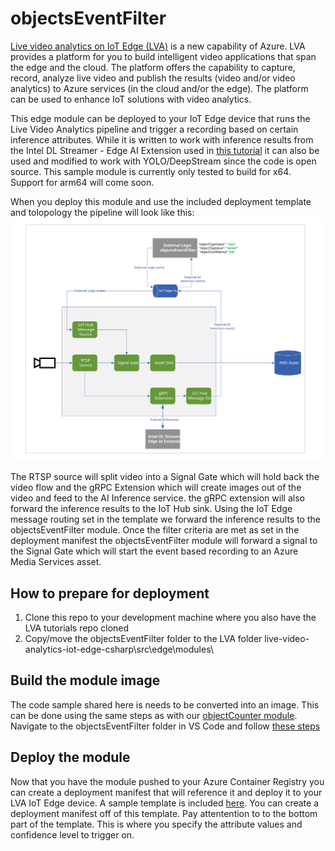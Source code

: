 # objectsEventFilter
[Live video analytics on IoT Edge (LVA)](https://azure.microsoft.com/en-us/services/media-services/live-video-analytics/) is a new capability of Azure. LVA provides a platform for you to build intelligent video applications that span the edge and the cloud. The platform offers the capability to capture, record, analyze live video and publish the results (video and/or video analytics) to Azure services (in the cloud and/or the edge). The platform can be used to enhance IoT solutions with video analytics.

This edge module can be deployed to your IoT Edge device that runs the Live Video Analytics pipeline and trigger a recording based on certain inference attributes. While it is written to work with inference results from the Intel DL Streamer - Edge AI Extension used in [this tutorial](https://docs.microsoft.com/azure/media-services/live-video-analytics-edge/use-intel-grpc-vas-tutorial) it can also be used and modified to work with YOLO/DeepStream since the code is open source. This sample module is currently only tested to build for x64. Support for arm64 will come soon.

When you deploy this module and use the included deployment template and tolopology the pipeline will look like this:
<img src="./images/evr-pipeline.svg" title="LVA objectsEventFilter module on IoT Edge"/>

The RTSP source will split video into a Signal Gate which will hold back the video flow and the gRPC Extension which will create images out of the video and feed to the AI Inference service. the gRPC extension will also forward the inference results to the IoT Hub sink. Using the IoT Edge message routing set in the template we forward the inference results to the objectsEventFilter module. Once the filter criteria are met as set in the deployment manifest the objectsEventFilter module will forward a signal to the Signal Gate which will start the event based recording to an Azure Media Services asset.

## How to prepare for deployment
1) Clone this repo to your development machine where you also have the LVA tutorials repo cloned
2) Copy/move the objectsEventFilter folder to the LVA folder live-video-analytics-iot-edge-csharp\src\edge\modules\

## Build the module image
The code sample shared here is needs to be converted into an image. This can be done using the same steps as with our [objectCounter module](https://docs.microsoft.com/azure/media-services/live-video-analytics-edge/event-based-video-recording-tutorial). Navigate to the objectsEventFilter folder in VS Code and follow [these steps](https://docs.microsoft.com/azure/media-services/live-video-analytics-edge/event-based-video-recording-tutorial#generate-and-deploy-the-iot-edge-deployment-manifest)

## Deploy the module
Now that you have the module pushed to your Azure Container Registry you can create a deployment manifest that will reference it and deploy it to your LVA IoT Edge device. A sample template is included [here](./templates/deployment.objectsEventFilter.template.json). You can create a deployment manifest off of this template. 
Pay attentention to to the bottom part of the template. This is where you specify the attribute values and confidence level to trigger on.



